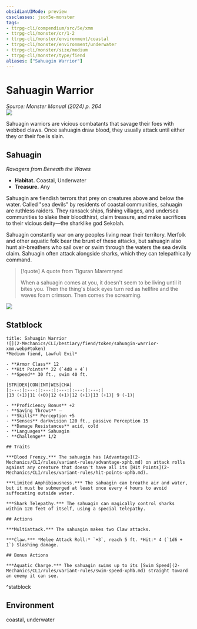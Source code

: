 ```yaml
---
obsidianUIMode: preview
cssclasses: json5e-monster
tags:
- ttrpg-cli/compendium/src/5e/xmm
- ttrpg-cli/monster/cr/1-2
- ttrpg-cli/monster/environment/coastal
- ttrpg-cli/monster/environment/underwater
- ttrpg-cli/monster/size/medium
- ttrpg-cli/monster/type/fiend
aliases: ["Sahuagin Warrior"]
---
```

# Sahuagin Warrior
*Source: Monster Manual (2024) p. 264*  
![](2-Mechanics/CLI/bestiary/fiend/img/sahuagin-warrior.webp#right)

Sahuagin warriors are vicious combatants that savage their foes with webbed claws. Once sahuagin draw blood, they usually attack until either they or their foe is slain.

## Sahuagin

*Ravagers from Beneath the Waves*

- **Habitat.** Coastal, Underwater  
- **Treasure.** Any  

Sahuagin are fiendish terrors that prey on creatures above and below the water. Called "sea devils" by residents of coastal communities, sahuagin are ruthless raiders. They ransack ships, fishing villages, and undersea communities to slake their bloodthirst, claim treasure, and make sacrifices to their vicious deity—the sharklike god Sekolah.

Sahuagin constantly war on any peoples living near their territory. Merfolk and other aquatic folk bear the brunt of these attacks, but sahuagin also hunt air-breathers who sail over or swim through the waters the sea devils claim. Sahuagin often attack alongside sharks, which they can telepathically command.

> [!quote] A quote from Tiguran Maremrynd  
> 
> When a sahuagin comes at you, it doesn't seem to be living until it bites you. Then the thing's black eyes turn red as hellfire and the waves foam crimson. Then comes the screaming.


![](2-Mechanics/CLI/bestiary/fiend/img/sahuagin.webp#center)

## Statblock

```ad-statblock
title: Sahuagin Warrior
![](2-Mechanics/CLI/bestiary/fiend/token/sahuagin-warrior-xmm.webp#token)
*Medium fiend, Lawful Evil*

- **Armor Class** 12 
- **Hit Points** 22 (`4d8 + 4`) 
- **Speed** 30 ft., swim 40 ft.

|STR|DEX|CON|INT|WIS|CHA|
|:---:|:---:|:---:|:---:|:---:|:---:|
|13 (+1)|11 (+0)|12 (+1)|12 (+1)|13 (+1)| 9 (-1)|

- **Proficiency Bonus** +2
- **Saving Throws** ⏤
- **Skills** Perception +5
- **Senses** darkvision 120 ft., passive Perception 15
- **Damage Resistances** acid, cold
- **Languages** Sahuagin
- **Challenge** 1/2

## Traits

***Blood Frenzy.*** The sahuagin has [Advantage](2-Mechanics/CLI/rules/variant-rules/advantage-xphb.md) on attack rolls against any creature that doesn't have all its [Hit Points](2-Mechanics/CLI/rules/variant-rules/hit-points-xphb.md).

***Limited Amphibiousness.*** The sahuagin can breathe air and water, but it must be submerged at least once every 4 hours to avoid suffocating outside water.

***Shark Telepathy.*** The sahuagin can magically control sharks within 120 feet of itself, using a special telepathy.

## Actions

***Multiattack.*** The sahuagin makes two Claw attacks.

***Claw.*** *Melee Attack Roll:* `+3`, reach 5 ft. *Hit:* 4 (`1d6 + 1`) Slashing damage.

## Bonus Actions

***Aquatic Charge.*** The sahuagin swims up to its [Swim Speed](2-Mechanics/CLI/rules/variant-rules/swim-speed-xphb.md) straight toward an enemy it can see.
```
^statblock

## Environment

coastal, underwater